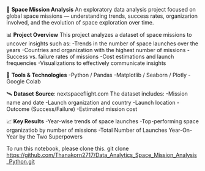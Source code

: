 🚀 **Space Mission Analysis**
An exploratory data analysis project focused on global space missions — understanding trends, success rates, organizarion involved, and the evolution of space exploration over time.

📊 **Project Overview**
This project analyzes a dataset of space missions to uncover insights such as:
-Trends in the number of space launches over the years
-Countries and organization with the highest number of missions
-Success vs. failure rates of missions
-Cost estimations and launch frequencies
-Visualizations to effectively communicate insights

🧰 **Tools & Technologies**
-Python / Pandas
-Matplotlib / Seaborn / Plotly
-Google Colab

🛰️ **Dataset**
**Source**: nextspaceflight.com
The dataset includes:
-Mission name and date
-Launch organization and country
-Launch location
-Outcome (Success/Failure)
-Estimated mission cost

📈 **Key Results**
-Year-wise trends of space launches
-Top-performing space organizatiob by number of missions
-Total Number of Launches Year-On-Year by the Two Superpowers

To run this notebook, please clone this.
git clone https://github.com/Thanakorn2717/Data_Analytics_Space_Mission_Analysis_Python.git
